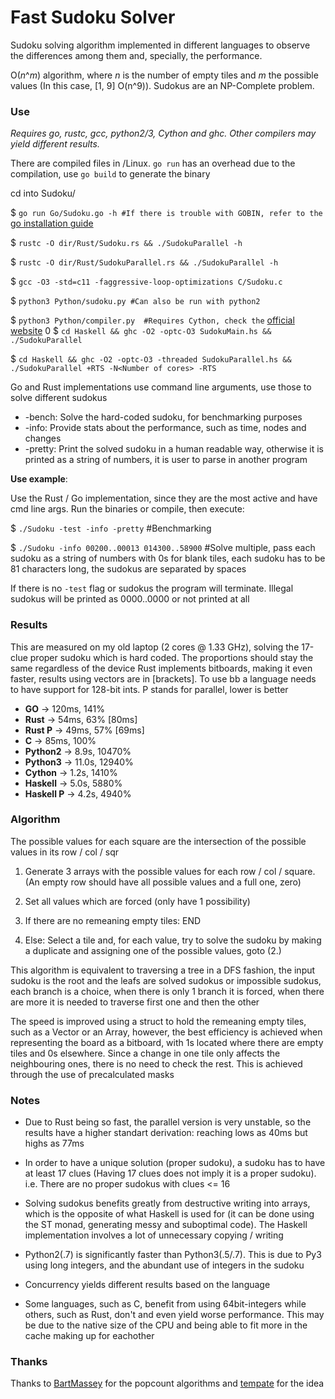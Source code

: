 # Fast Sudoku Solver
Sudoku solving algorithm implemented in different languages to observe the differences among them and, specially, the performance.

O(_n_^_m_) algorithm, where _n_ is the number of empty tiles and _m_ the possible values (In this case, [1, 9] O(n^9)). Sudokus are an NP-Complete problem.

### Use
_Requires go, rustc, gcc, python2/3, Cython and ghc. Other compilers may yield different results._

There are compiled files in /Linux. `go run` has an overhead due to the compilation, use `go build` to generate the binary

cd into Sudoku/

$ `go run Go/Sudoku.go -h #If there is trouble with GOBIN, refer to the` [go installation guide](https://golang.org/doc/install)

$ `rustc -O dir/Rust/Sudoku.rs && ./SudokuParallel -h`

$ `rustc -O dir/Rust/SudokuParallel.rs && ./SudokuParallel -h`

$ `gcc -O3 -std=c11 -faggressive-loop-optimizations C/Sudoku.c`

$ `python3 Python/sudoku.py #Can also be run with python2`

$ `python3 Python/compiler.py  #Requires Cython, check the` [official website](https://cython.org/)
0
$ `cd Haskell && ghc -O2 -optc-O3 SudokuMain.hs && ./SudokuParallel`

$ `cd Haskell && ghc -O2 -optc-O3 -threaded SudokuParallel.hs && ./SudokuParallel +RTS -N<Number of cores> -RTS`

Go and Rust implementations use command line arguments, use those to solve different sudokus
  * -bench: Solve the hard-coded sudoku, for benchmarking purposes
  * -info: Provide stats about the performance, such as time, nodes and changes
  * -pretty: Print the solved sudoku in a human readable way, otherwise it is printed as a string of numbers, it is user to parse in another program

**Use example**:

Use the Rust / Go implementation, since they are the most active and have cmd line args. Run the binaries or compile, then execute:

$ `./Sudoku -test -info -pretty` #Benchmarking

$ `./Sudoku -info 00200..00013 014300..58900` #Solve multiple, pass each sudoku as a string of numbers with 0s for blank tiles, each sudoku has to be 81 characters long, the sudokus are separated by spaces

If there is no `-test` flag or sudokus the program will terminate. Illegal sudokus will be printed as 0000..0000 or not printed at all

### Results
This are measured on my old laptop (2 cores @ 1.33 GHz), solving the 17-clue proper sudoku which is hard coded. The proportions should stay the same regardless of the device
Rust implements bitboards, making it even faster, results using vectors are in [brackets]. To use bb a language needs to have support for 128-bit ints.
P stands for parallel, lower is better

  * **GO**     -> 120ms, 141%
  * **Rust**   -> 54ms, 63%  [80ms]
  * **Rust P** -> 49ms, 57%  [69ms]
  * **C**      -> 85ms, 100%
  * **Python2** -> 8.9s, 10470%
  * **Python3** -> 11.0s, 12940%
  * **Cython** -> 1.2s, 1410%
  * **Haskell** -> 5.0s, 5880%
  * **Haskell P** -> 4.2s, 4940%

### Algorithm
  The possible values for each square are the intersection of the possible values in its row / col / sqr

  1. Generate 3 arrays with the possible values for each row / col / square. (An empty row should have all possible values and a full one, zero)

  2. Set all values which are forced (only have 1 possibility)

  3. If there are no remeaning empty tiles: END

  4. Else: Select a tile and, for each value, try to solve the sudoku by making a duplicate and assigning one of the possible values, goto (2.)

  This algorithm is equivalent to traversing a tree in a DFS fashion, the input sudoku is the root and the leafs are solved sudokus or impossible sudokus, each branch is a choice, when there is only 1 branch it is forced, when there are more it is needed to traverse first one and then the other

  The speed is improved using a struct to hold the remeaning empty tiles, such as a Vector or an Array, however, the best efficiency is achieved when representing the board as a bitboard, with 1s located where there are empty tiles and 0s elsewhere. Since a change in one tile only affects the neighbouring ones, there is no need to check the rest. This is achieved through the use of precalculated masks

### Notes
  * Due to Rust being so fast, the parallel version is very unstable, so the results have a higher standart derivation: reaching lows as 40ms but highs as 77ms

  * In order to have a unique solution (proper sudoku), a sudoku has to have at least 17 clues (Having 17 clues does not imply it is a proper sudoku). i.e. There are no proper sudokus with clues <= 16

  * Solving sudokus benefits greatly from destructive writing into arrays, which is the opposite of what Haskell is used for (it can be done using the ST monad, generating messy and suboptimal code). The Haskell implementation involves a lot of unnecessary copying / writing

  * Python2(.7) is significantly faster than Python3(.5/.7). This is due to Py3 using long integers, and the abundant use of integers in the sudoku

  * Concurrency yields different results based on the language

  * Some languages, such as C, benefit from using 64bit-integers while others, such as Rust, don't and even yield worse performance. This may be due to the native size of the CPU and being able to fit more in the cache making up for eachother

### Thanks
  Thanks to [BartMassey](https://github.com/BartMassey) for the popcount algorithms and [tempate](https://github.com/tempate) for the idea